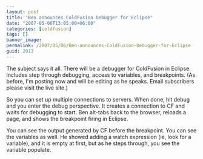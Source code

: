 ```yaml
---
layout: post
title: "Ben announces ColdFusion Debugger for Eclipse"
date: "2007-05-06T13:05:00+06:00"
categories: [coldfusion]
tags: []
banner_image: 
permalink: /2007/05/06/Ben-announces-ColdFusion-Debugger-for-Eclipse
guid: 2013
---
```


The subject says it all. There will be a debugger for ColdFusion in Eclipse. Includes step through debugging, access to variables, and breakpoints. (As before, I'm posting now and will be editing as he speaks. Email subscribers please visit the live site.)

So you can set up multiple connections to servers. When done, hit debug and you enter the debug perspective. It creates a connection to CF and waits for debugging to start. Ben alt-tabs back to the browser, reloads a page, and shows the breakpoint firing in Eclipse. 

You can see the output generated by CF before the breakpoint. You can see the variables as well. He showed adding a watch expression (ie, look for a variable), and it is empty at first, but as he steps through, you see the variable populate.